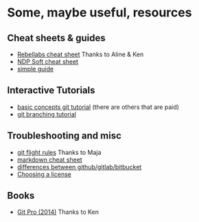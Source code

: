# Some, maybe useful, resources

## Cheat sheets & guides

* [Rebellabs cheat sheet](https://zeroturnaround.com/wp-content/uploads/2016/02/Git-Cheat-Sheet.png)   Thanks to Aline & Ken 
* [NDP Soft cheat sheet](http://ndpsoftware.com/git-cheatsheet.html)
* [simple guide](http://rogerdudler.github.io/git-guide/)

## Interactive Tutorials

* [basic concepts git tutorial](https://try.github.io/levels/1/challenges/1)  (there are others that are paid)
* [git branching tutorial](https://learngitbranching.js.org/)

## Troubleshooting and misc

* [git flight rules](https://github.com/k88hudson/git-flight-rules)  Thanks to  Maja
* [markdown cheat sheet](https://github.com/adam-p/markdown-here/wiki/Markdown-Cheatsheet)
* [differences between github/gitlab/bitbucket](https://about.gitlab.com/2016/01/27/comparing-terms-gitlab-github-bitbucket/)
* [Choosing a license](https://opensource.guide/legal/) 

## Books

* [Git Pro (2014)](https://git-scm.com/book/en/v2)  Thanks to Ken
